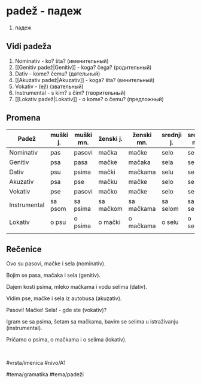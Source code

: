 # padež - падеж

1. падеж

## Vidi padeža

1. Nominativ - ko? šta?  (именительный)  
2. [[Genitiv padež|Genitiv]] - koga? čega?  (родительный)  
3. Dativ - kome? čemu?  (дательный)  
4. [[Akuzativ padež|Akuzativ]] - koga? šta?  (винительный)  
5. Vokativ - (ej!)  (звательный)  
6. Instrumental - s kim? s čim?  (творительный)  
7. [[Lokativ padež|Lokativ]] - o kome? o čemu?  (предложный)

## Promena

| Padež        | muški j. | muški mn. | ženski j. | ženski mn. | srednji j. | srednji mn. |
| ------------ | -------- | --------- | --------- | ---------- | ---------- | ----------- |
| Nominativ    | pas      | pasovi    | mačka     | mačke      | selo       | sela        |
| Genitiv      | psa      | pasa      | mačke     | mačaka     | sela       | sela        |
| Dativ        | psu      | psima     | mački     | mačkama    | selu       | selima      |
| Akuzativ     | psa      | pse       | mačku     | mačke      | selo       | sela        |
| Vokativ      | pse      | pasovi    | mačko     | mačke      | selo       | sela        |
| Instrumental | sa psom  | sa psima  | sa mačkom | sa mačkama | sa selom   | sa selima   |
| Lokativ      | o psu    | o psima   | o mački   | o mačkama  | o selu     | o selima    |
|              |          |           |           |            |            |             |

## Rečenice

Ovo su pasovi, mačke i sela (nominativ).

Bojim se pasa, mačaka i sela (genitiv).

Dajem kosti psima, mleko mačkama i vodu selima (dativ).

Vidim pse, mačke i sela iz autobusa (akuzativ).

Pasovi! Mačke! Sela! - gde ste (vokativ)?

Igram se sa psima, šetam sa mačkama, bavim se selima u istraživanju (instrumental).

Pričamo o psima, o mačkama i o selima (lokativ).

<br>

#vrsta/imenica
#nivo/A1

#tema/gramatika
#tema/padeži